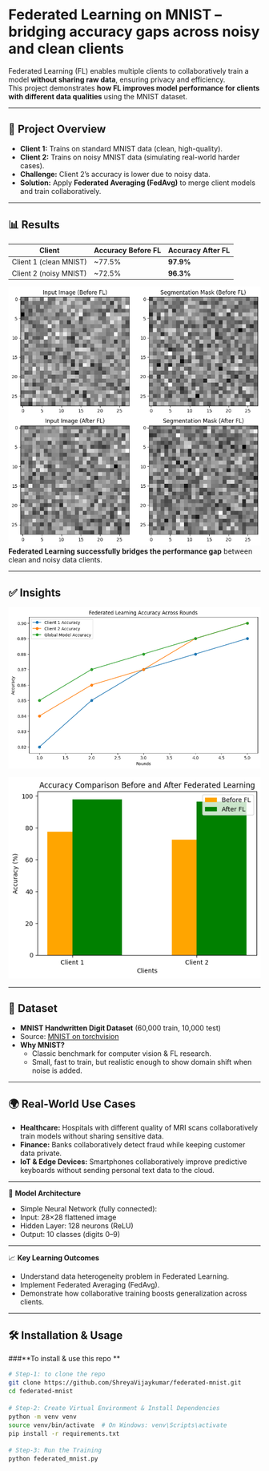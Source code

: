 # Federated Learning on MNIST – bridging accuracy gaps across noisy and clean clients

Federated Learning (FL) enables multiple clients to collaboratively train a model **without sharing raw data**, ensuring privacy and efficiency.  
This project demonstrates **how FL improves model performance for clients with different data qualities** using the MNIST dataset.  

---
## 🚀 Project Overview  
- **Client 1:** Trains on standard MNIST data (clean, high-quality).  
- **Client 2:** Trains on noisy MNIST data (simulating real-world harder cases).  
- **Challenge:** Client 2’s accuracy is lower due to noisy data.  
- **Solution:** Apply **Federated Averaging (FedAvg)** to merge client models and train collaboratively.  

---
## 📊 Results  

| Client | Accuracy Before FL | Accuracy After FL |
|--------|--------------------|-------------------|
| Client 1 (clean MNIST) | ~77.5% | **97.9%** |
| Client 2 (noisy MNIST) | ~72.5% | **96.3%** |

![Sample Input and Output](assets/ai_ip_op.png)
 **Federated Learning successfully bridges the performance gap** between clean and noisy data clients.
 
---
## ✅ Insights
 ![FL accuracy across rounds](assets/ai_graph.png)

 ![Accuracy Comparison between Clients with before and after FL](assets/ai_finalresult.png)
 
---
## 📂 Dataset  
- **MNIST Handwritten Digit Dataset** (60,000 train, 10,000 test)  
- Source: [MNIST on torchvision](https://pytorch.org/vision/stable/generated/torchvision.datasets.MNIST.html)  
- **Why MNIST?**  
  - Classic benchmark for computer vision & FL research.  
  - Small, fast to train, but realistic enough to show domain shift when noise is added.  

---

## 🌍 Real-World Use Cases  
- **Healthcare:** Hospitals with different quality of MRI scans collaboratively train models without sharing sensitive data.  
- **Finance:** Banks collaboratively detect fraud while keeping customer data private.  
- **IoT & Edge Devices:** Smartphones collaboratively improve predictive keyboards without sending personal text data to the cloud.  

---

🧠 **Model Architecture**
- Simple Neural Network (fully connected):
- Input: 28×28 flattened image
- Hidden Layer: 128 neurons (ReLU)
- Output: 10 classes (digits 0–9)

---
📈 **Key Learning Outcomes**
- Understand data heterogeneity problem in Federated Learning.
- Implement Federated Averaging (FedAvg).
- Demonstrate how collaborative training boosts generalization across clients.

---
## 🛠️ Installation & Usage  

###**To install & use this repo **
```bash
# Step-1: to clone the repo
git clone https://github.com/ShreyaVijaykumar/federated-mnist.git
cd federated-mnist

# Step-2: Create Virtual Environment & Install Dependencies
python -m venv venv
source venv/bin/activate  # On Windows: venv\Scripts\activate
pip install -r requirements.txt

# Step-3: Run the Training
python federated_mnist.py

